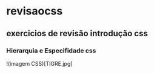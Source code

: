 # revisaocss
## exercicios de revisão introdução css

### Hierarquia e Especifidade css

!(imagem CSS)[TIGRE.jpg]
